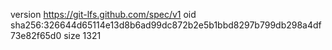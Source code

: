 version https://git-lfs.github.com/spec/v1
oid sha256:326644d65114e13d8b6ad99dc872b2e5b1bbd8297b799db298a4df73e82f65d0
size 1321
